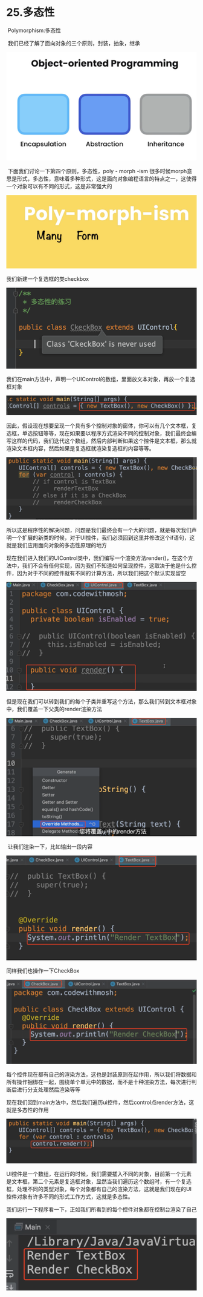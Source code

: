# 25.多态性

​			Polymorphism:多态性

​	我们已经了解了面向对象的三个原则，封装，抽象，继承

![image-20220410203558928](../../../../../.vuepress/public/images/image-20220410203558928.png)



​	下面我们讨论一下第四个原则，多态性，poly - morph -ism 很多时候morph意思是形式，多态性，意味着多种形式，这是面向对象编程语言的特点之一，这使得一个对象可以有不同的形式，这是非常强大的

![image-20220410203933257](../../../../../.vuepress/public/images/image-20220410203933257.png)



我们新建一个复选框的类checkbox

![image-20220410204253127](../../../../../.vuepress/public/images/image-20220410204253127.png)



我们在main方法中，声明一个UIControl的数组，里面放文本对象，再放一个复选框对象

![image-20220410204423154](../../../../../.vuepress/public/images/image-20220410204423154.png)



因此，假设现在想要呈现一个具有多个控制对象的窗体，你可以有几个文本框，复选框，单选按钮等等，现在如果要以程序方式渲染不同的控制对象，我们最终会编写这样的代码，我们迭代这个数组，然后内部判断如果这个控件是文本框，那么就渲染文本框内容，然后如果是复选框就渲染复选框的内容等等。

![image-20220410205154759](../../../../../.vuepress/public/images/image-20220410205154759.png)



​	所以这是程序性的解决问题，问题是我们最终会有一个大的问题，就是每次我们声明一个扩展的新类的时候，对于UI控件，我们必须回到这里并修改这个if语句，这就是我们应用面向对象的多态性原理的地方

​	现在我们进入我们的UIControl类中，我们编写一个渲染方法render()，在这个方法中，我们不会有任何实现，因为我们不知道如何呈现控件，这取决于他是什么控件，因为对于不同的控件就有不同的计算方法，所以我们把这个默认实现留空

![image-20220410211425206](../../../../../.vuepress/public/images/image-20220410211425206.png)



​	但是现在我们可以转到我们的每个子类并重写这个方法，那么我们转到文本框对象中，我们覆盖一下父类的render渲染方法

![image-20220410210536567](../../../../../.vuepress/public/images/image-20220410210536567.png)



​	让我们渲染一下，比如输出一段内容

![image-20220410211822820](../../../../../.vuepress/public/images/image-20220410211822820.png)



同样我们也操作一下CheckBox

![image-20220410211930984](../../../../../.vuepress/public/images/image-20220410211930984.png)



​	每个控件现在都有自己的渲染方法，这也是封装原则在起作用，所以我们将数据和所有操作捆绑在一起，围绕单个单元中的数据，而不是十种渲染方法，每次进行判断后进行分支处理然后渲染等等

​	现在我们回到main方法中，然后我们遍历ui控件，然后control点render方法，这就是多态性的作用

![image-20220410212910466](../../../../../.vuepress/public/images/image-20220410212910466.png)



​	UI控件是一个数组，在运行的时候，我们需要插入不同的对象，目前第一个元素是文本框，第二个元素是复选框对象，显然当我们遍历这个数组时，有一个复选框，处理不同的类型对象，每个对象都有自己的渲染方法，这就是我们现在的UI控件对象有许多不同的形式工作方式，这就是多态性。



​	我们运行一下程序看一下，正如我们所看到的每个控件对象都在控制台渲染了自己

![image-20220410213603481](../../../../../.vuepress/public/images/image-20220410213603481.png)











































































